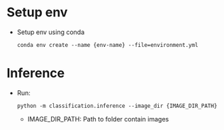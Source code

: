 # Setup env
- Setup env using conda

    `
    conda env create --name {env-name} --file=environment.yml
    `

# Inference
- Run:

    `
    python -m classification.inference --image_dir {IMAGE_DIR_PATH}
    `
    - IMAGE_DIR_PATH: Path to folder contain images